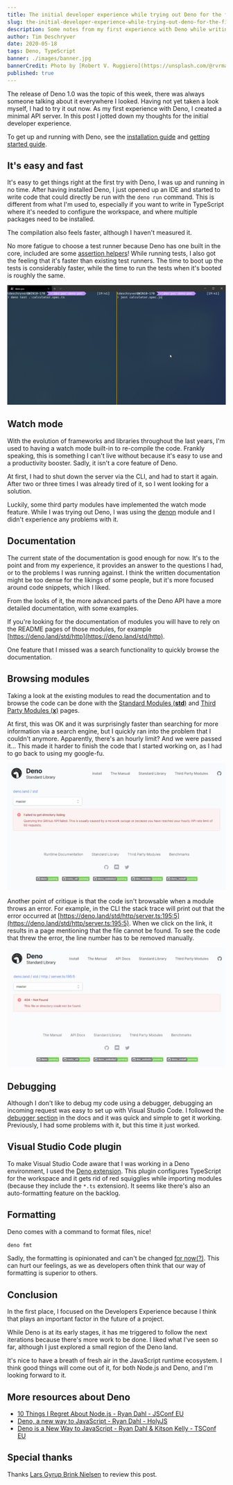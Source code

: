 ```yaml
---
title: The initial developer experience while trying out Deno for the first time
slug: the-initial-developer-experience-while-trying-out-deno-for-the-first-time
description: Some notes from my first experience with Deno while writing a minimal API server.
author: Tim Deschryver
date: 2020-05-18
tags: Deno, TypeScript
banner: ./images/banner.jpg
bannerCredit: Photo by [Robert V. Ruggiero](https://unsplash.com/@rvrmakes) on [Unsplash](https://unsplash.com)
published: true
---
```


The release of Deno 1.0 was the topic of this week, there was always someone talking about it everywhere I looked.
Having not yet taken a look myself, I had to try it out now.
As my first experience with Deno, I created a minimal API server. In this post I jotted down my thoughts for the initial developer experience.

To get up and running with Deno, see the [installation guide](https://deno.land/#installation) and [getting started guide](https://deno.land/#getting-started).

## It's easy and fast

It's easy to get things right at the first try with Deno, I was up and running in no time.
After having installed Deno, I just opened up an IDE and started to write code that could directly be run with the `deno run` command.
This is different from what I'm used to, especially if you want to write in TypeScript where it's needed to configure the workspace, and where multiple packages need to be installed.

The compilation also feels faster, although I haven't measured it.

No more fatigue to choose a test runner because Deno has one built in the core, included are some [assertion helpers](https://deno.land/std/testing/README.md)!
While running tests, I also got the feeling that it's faster than existing test runners.
The time to boot up the tests is considerably faster, while the time to run the tests when it's booted is roughly the same.

![The deno test runner on the left, and the jest test runner on the right. The deno test runner is faster.](./images/test-runner.gif)

## Watch mode

With the evolution of frameworks and libraries throughout the last years, I'm used to having a watch mode built-in to re-compile the code.
Frankly speaking, this is something I can't live without because it's easy to use and a productivity booster.
Sadly, it isn't a core feature of Deno.

At first, I had to shut down the server via the CLI, and had to start it again.
After two or three times I was already tired of it, so I went looking for a solution.

Luckily, some third party modules have implemented the watch mode feature.
While I was trying out Deno, I was using the [denon](https://github.com/eliassjogreen/denon) module and I didn't experience any problems with it.

## Documentation

The current state of the documentation is good enough for now.
It's to the point and from my experience, it provides an answer to the questions I had, or to the problems I was running against.
I think the written documentation might be too dense for the likings of some people, but it's more focused around code snippets, which I liked.

From the looks of it, the more advanced parts of the Deno API have a more detailed documentation, with some examples.

If you're looking for the documentation of modules you will have to rely on the README pages of those modules, for example [https://deno.land/std/http](https://deno.land/std/http).

One feature that I missed was a search functionality to quickly browse the documentation.

## Browsing modules

Taking a look at the existing modules to read the documentation and to browse the code can be done with the
[Standard Modules (**std**)](https://deno.land/std) and [Third Party Modules (**x**)](https://deno.land/x) pages.

At first, this was OK and it was surprisingly faster than searching for more information via a search engine, but I quickly ran into the problem that I couldn't anymore.
Apparently, there's an hourly limit? And we were passed it...
This made it harder to finish the code that I started working on, as I had to go back to using my google-fu.

![Page that shows that the hourly limit is reached, making the code unbrowsable](./images/image01.jpg)

Another point of critique is that the code isn't browsable when a module throws an error.
For example, in the CLI the stack trace will print out that the error occurred at [https://deno.land/std/http/server.ts:195:5](https://deno.land/std/http/server.ts:195:5).
When we click on the link, it results in a page mentioning that the file cannot be found.
To see the code that threw the error, the line number has to be removed manually.

![Page that shows that file cannot be found, making the code unbrowsable](./images/image02.jpg)

## Debugging

Although I don't like to debug my code using a debugger, debugging an incoming request was easy to set up with Visual Studio Code.
I followed the [debugger section](https://deno.land/manual/tools/debugger) in the docs and it was quick and simple to get it working.
Previously, I had some problems with it, but this time it just worked.

## Visual Studio Code plugin

To make Visual Studio Code aware that I was working in a Deno environment, I used the [Deno extension](https://marketplace.visualstudio.com/items?itemName=justjavac.vscode-deno).
This plugin configures TypeScript for the workspace and it gets rid of red squigglies while importing modules (because they include the `*.ts` extension). It seems like there's also an auto-formatting feature on the backlog.

## Formatting

Deno comes with a command to format files, nice!

```bash
deno fmt
```

Sadly, the formatting is opinionated and can't be changed [for now(?)](https://github.com/denoland/deno/issues/3827).
This can hurt our feelings, as we as developers often think that our way of formatting is superior to others.

## Conclusion

In the first place, I focused on the Developers Experience because I think that plays an important factor in the future of a project.

While Deno is at its early stages, it has me triggered to follow the next iterations because there's more work to be done.
I liked what I've seen so far, although I just explored a small region of the Deno land.

It's nice to have a breath of fresh air in the JavaScript runtime ecosystem.
I think good things will come out of it, for both Node.js and Deno, and I'm looking forward to it.

## More resources about Deno

- [10 Things I Regret About Node.js - Ryan Dahl - JSConf EU](https://www.youtube.com/watch?v=M3BM9TB-8yA)
- [Deno, a new way to JavaScript - Ryan Dahl - HolyJS](https://www.youtube.com/watch?v=HjdJzNoT_qg)
- [Deno is a New Way to JavaScript - Ryan Dahl & Kitson Kelly - TSConf EU](https://www.youtube.com/watch?v=HjdJzNoT_qg)

## Special thanks

Thanks [Lars Gyrup Brink Nielsen](https://twitter.com/LayZeeDK) to review this post.

